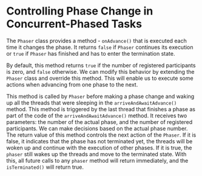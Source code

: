 # Controlling Phase Change in Concurrent-Phased Tasks

The `Phaser` class provides a method - `onAdvance()` that is executed each time 
it changes the phase. It returns `false` if `Phaser` continues its execution 
or `true` if `Phaser` has finished and has to enter the termination state.

By default, this method returns `true` if the number of registered 
participants is zero, and `false` otherwise. We can modify this behavior by 
extending the `Phaser` class and override this method. This will enable us 
to execute some actions when advancing from one phase to the next.

This method is called by `Phaser` before making a phase change and waking up all
the threads that were sleeping in the `arriveAndAwaitAdvance()` method. This 
method is triggered by the last thread that finishes a phase as part of the code
of the `arriveAndAwaitAdvance()` method. It receives two parameters: the 
number of the actual phase, and the number of registered participants. We can
make decisions based on the actual phase number. The return value of this method
controls the next action of the `Phaser`. If it is false, it indicates that the
phase has not terminated yet, the threads will be woken up and continue with 
the execution of other phases. If it is true, the `phaser` still wakes up 
the threads and move to the terminated state. With this, all future calls to 
any `phaser` method will return immediately, and the `isTerminated()` will 
return true.